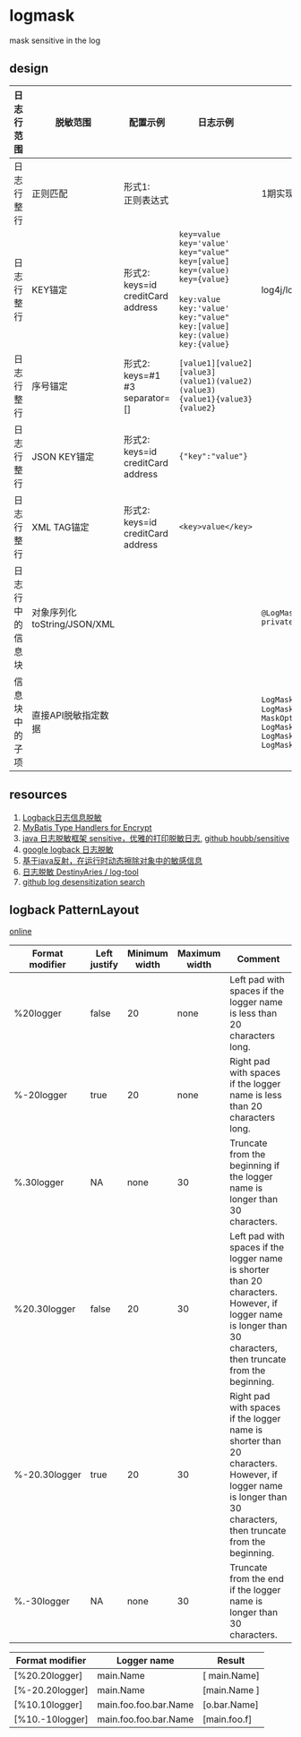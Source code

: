 # logmask

mask sensitive in the log

## design

日志行范围|脱敏范围|配置示例|日志示例|API支持|实现状态
---     |---    | ---|---|-----|-----
日志行整行| 正则匹配| 形式1: <br>正则表达式 | | 1期实现
日志行整行| KEY锚定| 形式2: <br>keys=id creditCard address | `key=value`<br>`key='value'`<br>`key="value"`<br>`key=[value]`<br>`key=(value)`<br>`key={value}`<br><br>`key:value`<br>`key:'value'`<br>`key:"value"`<br>`key:[value]`<br>`key:(value)`<br>`key:{value}`|log4j/logback 自定义Layout| 1期实现 
日志行整行| 序号锚定| 形式2: <br>keys=#1 #3 separator=[]  | `[value1][value2][value3]`<br>`(value1)(value2)(value3)`<br>`{value1}{value3}{value2}`| | TODO
日志行整行| JSON KEY锚定|形式2: <br>keys=id creditCard address| `{"key":"value"}`|| 1期实现
日志行整行| XML TAG锚定 |形式2: <br>keys=id creditCard address| `<key>value</key>` || 1期实现
日志行中的信息块| 对象序列化toString/JSON/XML|  || `@LogMask(maskChars = "0")`<br>`private String creditCard;` | TODO
信息块中的子项| 直接API脱敏指定数据 | | | `LogMask.mask(creditCard)`;<br>`LogMask.mask(creditCard, MaskOption.maskChars("0"))`<br>`LogMask.maskBankCardNo(creditCard)`<br>`LogMask.maskMobileNumber(mobile)`<br>`LogMask.maskEmail(email)` | 1期实现

## resources

1. [Logback日志信息脱敏](https://medium.com/@lirenwork/logback%E6%97%A5%E5%BF%97%E4%BF%A1%E6%81%AF%E8%84%B1%E6%95%8F-99591ef57d43)
1. [MyBatis Type Handlers for Encrypt](https://github.com/drtrang/typehandlers-encrypt)
1. [java 日志脱敏框架 sensitive，优雅的打印脱敏日志](https://segmentfault.com/a/1190000017742745), [github houbb/sensitive](https://github.com/houbb/sensitive)
1. [google logback 日志脱敏](https://www.google.com/search?q=logback+%E6%97%A5%E5%BF%97%E8%84%B1%E6%95%8F)
1. [基于java反射，在运行时动态擦除对象中的敏感信息](https://github.com/Skydre/desensitization)
1. [日志脱敏 DestinyAries / log-tool](https://github.com/DestinyAries/log-tool)
1. [github log desensitization search](https://github.com/search?p=2&q=log+desensitization&type=Code)

## logback PatternLayout

[online](http://logback.qos.ch/manual/layouts.html)

| Format modifier | Left justify | Minimum width | Maximum width | Comment                                                                                                                                                           |
|-----------------|--------------|---------------|---------------|-------------------------------------------------------------------------------------------------------------------------------------------------------------------|
| %20logger       | false        | 20            | none          | Left pad with spaces if the logger name is less than 20 characters long\.                                                                                         |
| %\-20logger     | true         | 20            | none          | Right pad with spaces if the logger name is less than 20 characters long\.                                                                                        |
| %\.30logger     | NA           | none          | 30            | Truncate from the beginning if the logger name is longer than 30 characters\.                                                                                     |
| %20\.30logger   | false        | 20            | 30            | Left pad with spaces if the logger name is shorter than 20 characters\. However, if logger name is longer than 30 characters, then truncate from the beginning\.  |
| %\-20\.30logger | true         | 20            | 30            | Right pad with spaces if the logger name is shorter than 20 characters\. However, if logger name is longer than 30 characters, then truncate from the beginning\. |
| %\.\-30logger   | NA           | none          | 30            | Truncate from the end if the logger name is longer than 30 characters\.                                                                                           |


Format modifier	|Logger name	|Result
-----------------|--------------|---------------
[%20.20logger]	|main.Name	| \[           main.Name\]
[%-20.20logger]	|main.Name	| \[main.Name           \]
[%10.10logger]	|main.foo.foo.bar.Name	|\[o.bar.Name\]
[%10.-10logger]	|main.foo.foo.bar.Name	|\[main.foo.f\]


